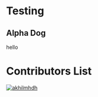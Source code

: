 # Testing

## Alpha Dog

hello
# Contributors List
[![akhilmhdh](https://avatars1.githubusercontent.com/u/31166322?v=4&s=50)](https://github.com/akhilmhdh)
